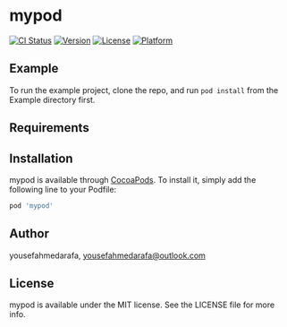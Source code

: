 # mypod

[![CI Status](https://img.shields.io/travis/yousefahmedarafa/mypod.svg?style=flat)](https://travis-ci.org/yousefahmedarafa/mypod)
[![Version](https://img.shields.io/cocoapods/v/mypod.svg?style=flat)](https://cocoapods.org/pods/mypod)
[![License](https://img.shields.io/cocoapods/l/mypod.svg?style=flat)](https://cocoapods.org/pods/mypod)
[![Platform](https://img.shields.io/cocoapods/p/mypod.svg?style=flat)](https://cocoapods.org/pods/mypod)

## Example

To run the example project, clone the repo, and run `pod install` from the Example directory first.

## Requirements

## Installation

mypod is available through [CocoaPods](https://cocoapods.org). To install
it, simply add the following line to your Podfile:

```ruby
pod 'mypod'
```

## Author

yousefahmedarafa, yousefahmedarafa@outlook.com

## License

mypod is available under the MIT license. See the LICENSE file for more info.
